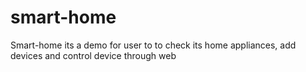 # smart-home
Smart-home its a demo for user to to check its home appliances, add devices and control device through web
